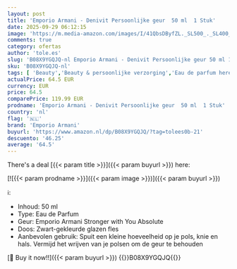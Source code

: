 ```yaml
---
layout: post
title: 'Emporio Armani - Denivit Persoonlijke geur  50 ml  1 Stuk'
date: 2025-09-29 06:12:15
image: 'https://m.media-amazon.com/images/I/41QbsDByfZL._SL500_._SL400_.jpg'
comments: true
category: ofertas
author: 'tole.es'
slug: 'B08X9YGQJQ-nl Emporio Armani - Denivit Persoonlijke geur 50 ml 1 Stuk'
sku: 'B08X9YGQJQ-nl'
tags: [ 'Beauty','Beauty & persoonlijke verzorging','Eau de parfum heren','Geuren','Herengeuren','emporio armani','🇳🇱', ]
actualPrice: 64.5 EUR
currency: EUR
price: 64.5
comparePrice: 119.99 EUR
prodname: 'Emporio Armani - Denivit Persoonlijke geur  50 ml  1 Stuk'
country: 'nl'
flag: '🇳🇱'
brand: 'Emporio Armani'
buyurl: 'https://www.amazon.nl/dp/B08X9YGQJQ/?tag=tolees0b-21'
descuento: '46.25'
average: '64.5'
---
```


There's a deal [{{< param title >}}]({{< param buyurl >}})  here:

[![{{< param prodname >}}]({{< param image >}})]({{< param buyurl >}})

ℹ️:

- Inhoud: 50 ml
- Type: Eau de Parfum
- Geur: Emporio Armani Stronger with You Absolute
- Doos: Zwart-gekleurde glazen fles
- Aanbevolen gebruik: Spuit een kleine hoeveelheid op je pols, knie en hals. Vermijd het wrijven van je polsen om de geur te behouden

[🛒 Buy it now!!]({{< param buyurl >}})
{{<world>}}B08X9YGQJQ{{</world>}}
